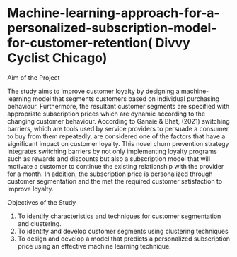 # Machine-learning-approach-for-a-personalized-subscription-model-for-customer-retention( Divvy Cyclist Chicago)

Aim of the Project

The study aims to improve customer loyalty by designing a machine-learning model that 
segments customers based on individual purchasing behaviour. Furthermore, the resultant customer segments are specified with appropriate subscription prices which are dynamic according to the changing customer behaviour. 
According to Ganaie & Bhat, (2021) switching barriers, which are tools used by service providers to persuade a consumer to buy from them repeatedly, are considered one of the factors that have a significant impact on customer loyalty.
This novel churn prevention strategy integrates switching barriers by not only implementing loyalty programs such as rewards and discounts but also a subscription model that will motivate a customer to continue the existing relationship with the provider for a month. In addition, the subscription price is personalized through customer segmentation and the met the required customer satisfaction to improve loyalty.

Objectives of the Study

1.	To identify characteristics and techniques for customer segmentation and clustering.
2.	To identify and develop customer segments using clustering techniques
3.	To design and develop a model that predicts a personalized subscription price using an effective machine learning technique.
